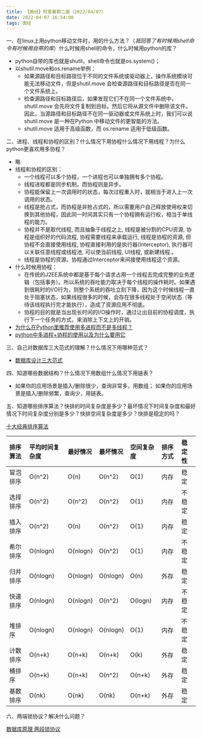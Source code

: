 ```yaml
---
title: 【面经】阿里暑期二面（2022/04/07）
date: 2022-04-07 16:54:00
tags: 面经
---
```

一、在linux上用python移动文件时，用的什么方法？（*我回答了有时候用shell命令有时候用自带的库*）什么时候用shell的命令，什么时候用python的库？

* python自带的库也就是shutil，shell命令也就是os.system()；
* 以shutil.move和os.rename举例：
    * 如果源路径和目标路径位于不同的文件系统或驱动器上，操作系统模块可能无法移动文件，但是shutil.move 会检查源路径和目标路径是否在同一个文件系统上。
    * 检查源路径和目标路径后，如果发现它们不在同一个文件系统中，shutil.move 会先将文件复制到目标。然后它将从源文件中删除该文件。因此，当源路径和目标路径不在同一驱动器或文件系统上时，我们可以说shutil.move 是一种在Python 中移动文件的更智能的方法。
    * shutil.move 适用于高级函数，而 os.rename 适用于低级函数。

二、进程、线程和协程的区别？什么情况下用协程什么情况下用线程？为什么python更喜欢用多协程？

* 略
* 线程和协程的区别：
    * 一个线程可以多个协程，一个进程也可以单独拥有多个协程。
    * 线程进程都是同步机制，而协程则是异步。
    * 协程能保留上一次调用时的状态，每次过程重入时，就相当于进入上一次调用的状态。
    * 线程是抢占式，而协程是非抢占式的，所以需要用户自己释放使用权来切换到其他协程，因此同一时间其实只有一个协程拥有运行权，相当于单线程的能力。
    * 协程并不是取代线程, 而且抽象于线程之上, 线程是被分割的CPU资源, 协程是组织好的代码流程, 协程需要线程来承载运行, 线程是协程的资源, 但协程不会直接使用线程, 协程直接利用的是执行器(Interceptor), 执行器可以关联任意线程或线程池, 可以使当前线程, UI线程, 或新建线程.。
    * 线程是协程的资源。协程通过Interceptor来间接使用线程这个资源。
* 什么时候用协程：
    * 在传统的J2EE系统中都是基于每个请求占用一个线程去完成完整的业务逻辑（包括事务）。所以系统的吞吐能力取决于每个线程的操作耗时。如果遇到很耗时的I/O行为，则整个系统的吞吐立刻下降，因为这个时候线程一直处于阻塞状态，如果线程很多的时候，会存在很多线程处于空闲状态（等待该线程执行完才能执行），造成了资源应用不彻底。
    * 协程的目的就是当出现长时间的I/O操作时，通过让出目前的协程调度，执行下一个任务的方式，来消除上下文上的开销。
* [为什么在Python里推荐使用多进程而不是多线程？](https://blog.csdn.net/You_are_my_dream/article/details/56316826)
* [python中多进程+协程的使用以及为什么要用它](https://blog.csdn.net/lambert310/article/details/51162634)

三、自己对数据库三大范式的理解？什么情况下用哪种范式？

* [数据库设计三大范式](https://www.cnblogs.com/linjiqin/archive/2012/04/01/2428695.html)

四、知道哪些数据结构？什么情况下用数组什么情况下用链表？

* 如果你的应用场景是插入/删除很少，查询非常多，用数组； 如果你的应用场景是插入/删除频繁，查询少，用链表。

五、知道哪些排序算法？快排的时间复杂度是多少？最坏情况下时间复杂度和最好情况下时间复杂度分别是多少？快排空间复杂度是多少？快排是稳定的吗？

[十大经典排序算法](https://www.runoob.com/w3cnote/ten-sorting-algorithm.html)

|排序算法|平均时间复杂度|最好情况|最坏情况|空间复杂度|排序方式|稳定性|
|:--|:--|:--|:--|:--|:--|:--|
|冒泡排序|O(n^2)|O(n)|O(n^2)|O(1)|内存|稳定|
|选择排序|O(n^2)|O(n^2)|O(n^2)|O(1)|内存|不稳定|
|插入排序|O(n^2)|O(n)|O(n^2)|O(1)|内存|稳定|
|希尔排序|O(nlogn)|O(nlogn)|O(n^2)|O(1)|内存|不稳定|
|归并排序|O(nlogn)|O(nlogn)|O(nlogn)|O(n)|外存|稳定|
|快速排序|O(nlogn)|O(nlogn)|O(n^2)|O(logn)|内存|不稳定|
|堆排序|O(nlogn)|O(nlogn)|O(nlogn)|O(1)|内存|不稳定|
|计数排序|O(n+k)|O(n+k)|O(n+k)|O(k)|外存|稳定|
|桶排序|O(n+k)|O(n+k)|O(n^2)|O(n+k)|外存|稳定|
|基数排序|O(nk)|O(nk)|O(nk)|O(n+k)|外存|稳定|

六、两端锁协议？解决什么问题？

[数据库原理 两段锁协议](https://blog.csdn.net/yky__xukai/article/details/104864221)




